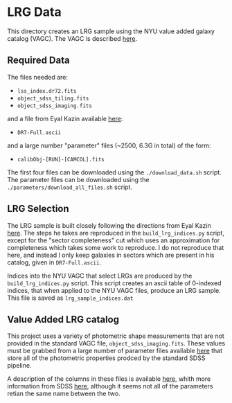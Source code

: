 # LRG Data

This directory creates an LRG sample using the NYU value added galaxy catalog (VAGC).  The VAGC is described [here](http://sdss.physics.nyu.edu/vagc/).


## Required Data

The files needed are:

*   `lss_index.dr72.fits`
*   `object_sdss_tiling.fits`
*   `object_sdss_imaging.fits`

and a file from Eyal Kazin available [here](http://cosmo.nyu.edu/~eak306/SDSS-LRG.html):

*    `DR7-Full.ascii`

and a large number "parameter" files (~2500, 6.3G in total) of the form:

*    `calibObj-[RUN]-[CAMCOL].fits`

The first four files can be downloaded using the `./download_data.sh` script.  The parameter files can be downloaded using the `./parameters/download_all_files.sh` script.


## LRG Selection

The LRG sample is built closely following the directions from Eyal Kazin [here](http://cosmo.nyu.edu/~eak306/SDSS-LRG.html).  The steps he takes are reproduced in the `build_lrg_indices.py` script, except for the "sector completeness" cut which uses an approximation for completeness which takes some work to reproduce.  I do not reproduce that here, and instead I only keep galaxies in sectors which are present in his catalog, given in `DR7-Full.ascii`.    

Indices into the NYU VAGC that select LRGs are produced by the `build_lrg_indices.py` script.  This script creates an ascii table of 0-indexed indices, that when applied to the NYU VAGC files, produce an LRG sample.  This file is saved as `lrg_sample_indices.dat`


## Value Added LRG catalog

This project uses a variety of photometric shape measurements that are not provided in the standard VAGC file, `object_sdss_imaging.fits`.  These values must be grabbed from a large number of parameter files available [here](http://sdss.physics.nyu.edu/vagc-dr7/vagc2/sdss/parameters/) that store all of the photometric properties prodced by the standard SDSS pipeline.

A description of the columns in these files is available [here](http://photo.astro.princeton.edu), whith more information from SDSS [here](https://data.sdss.org/datamodel/files/BOSS_PHOTOOBJ/RERUN/RUN/CAMCOL/photoObj.html), although it seems not all of the parameters retian the same name between the two.  

  
